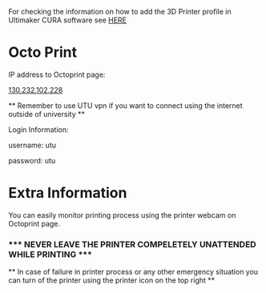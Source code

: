 For checking the information on how to add the 3D Printer profile in Ultimaker CURA software see [HERE](https://github.com/SepehrSeifi/Prenta-3D-Printer-Due-XL-SE/blob/main/README.md)

# Octo Print
IP address to Octoprint page:

[130.232.102.228](http://130.232.102.228/)

** Remember to use UTU vpn if you want to connect using the internet outside of university ** 


Login Information:

username: utu

password: utu

# Extra Information

You can easily monitor printing process using the printer webcam on Octoprint page.

### *** NEVER LEAVE THE PRINTER COMPELETELY UNATTENDED WHILE PRINTING ***

** In case of failure in printer process or any other emergency situation you can turn of the printer using the printer icon on the top right **
